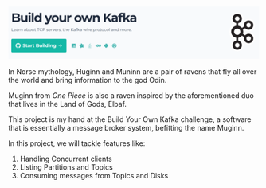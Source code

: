 <img src="./img.png" alt="Huginn and Muninn" width="1000">

In Norse mythology, Huginn and Muninn are a pair of ravens that fly all over the world and bring information to the god Odin.

Muginn from *One Piece* is also a raven inspired by the aforementioned duo that lives in the Land of Gods, Elbaf.

This project is my hand at the Build Your Own Kafka challenge, a software that is essentially a message broker system, befitting the name Muginn.

In this project, we will tackle features like:

1. Handling Concurrent clients
2. Listing Partitions and Topics
3. Consuming messages from Topics and Disks